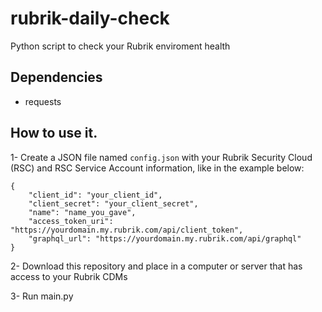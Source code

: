 # rubrik-daily-check
 Python script to check your Rubrik enviroment health

## Dependencies
- requests

## How to use it.

1- Create a JSON file named `config.json` with your Rubrik Security Cloud (RSC) and RSC Service Account information, like in the example below:
```
{
	"client_id": "your_client_id",
	"client_secret": "your_client_secret",
	"name": "name_you_gave",
	"access_token_uri": "https://yourdomain.my.rubrik.com/api/client_token",
	"graphql_url": "https://yourdomain.my.rubrik.com/api/graphql"
}
```
2- Download this repository and place in a computer or server that has access to your Rubrik CDMs

3- Run main.py
